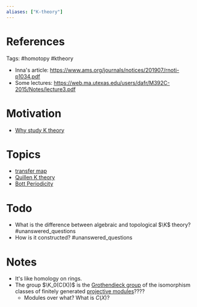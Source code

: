 ```yaml
---
aliases: ["K-theory"]
---
```


# References


Tags:
#homotopy #ktheory

- Inna's article: <https://www.ams.org/journals/notices/201907/rnoti-p1034.pdf>
- Some lectures: <https://web.ma.utexas.edu/users/dafr/M392C-2015/Notes/lecture3.pdf>


# Motivation

- [Why study K theory](Why%20study%20K%20theory.md)

# Topics

- [transfer map](transfer%20map.md)
- [Quillen K theory](Quillen%20K%20theory.md)
- [Bott Periodicity](Bott%20Periodicity.md)

# Todo
 
- What is the difference between algebraic and topological $\K$ theory?
	#unanswered_questions
- How is it constructed?
	#unanswered_questions

# Notes

- It's like homology on rings.
 - The group $\K_0(C(X))$ is the [Grothendieck group](Grothendieck%20group) of the isomorphism classes of finitely generated [projective modules](projective%20modules)????
	 - Modules over what? What is $C(X)$?

